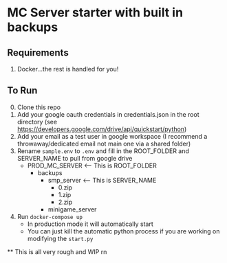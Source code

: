 # MC Server starter with built in backups

## Requirements

1. Docker...the rest is handled for you!

## To Run

0. Clone this repo
1. Add your google oauth credentials in credentials.json in the root directory (see https://developers.google.com/drive/api/quickstart/python)
2. Add your email as a test user in google workspace (I recommend a throwaway/dedicated email not main one via a shared folder)
3. Rename `sample.env` to `.env` and fill in the ROOT_FOLDER and SERVER_NAME to pull from google drive
   - PROD_MC_SERVER <-- This is ROOT_FOLDER
     - backups
       - smp_server <-- This is SERVER_NAME
         - 0.zip
         - 1.zip
         - 2.zip
       - minigame_server
4. Run `docker-compose up`
   - In production mode it will automatically start
   - You can just kill the automatic python process if you are working on modifying the `start.py`

\*\* This is all very rough and WIP rn
